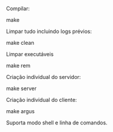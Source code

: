 Compilar:

make

Limpar tudo incluindo logs prévios:

make clean

Limpar executáveis

make rem

Criação individual do servidor:

make server

Criação individual do cliente:

make argus


Suporta modo shell e linha de comandos.